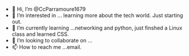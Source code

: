 - 👋 Hi, I’m @CcParramoure1679
- 👀 I’m interested in ... learning more about the tech world. Just starting out.
- 🌱 I’m currently learning ...networking and python, just finshed a Linux class and learned CSS. 
- 💞️ I’m looking to collaborate on ...
- 📫 How to reach me ...email.

<!---
CcParramoure1679/CcParramoure1679 is a ✨ special ✨ repository because its `README.md` (this file) appears on your GitHub profile.
You can click the Preview link to take a look at your changes.
--->

